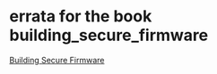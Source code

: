 # errata for the book building_secure_firmware

[Building Secure Firmware](https://link.springer.com/book/10.1007/978-1-4842-6106-4)

